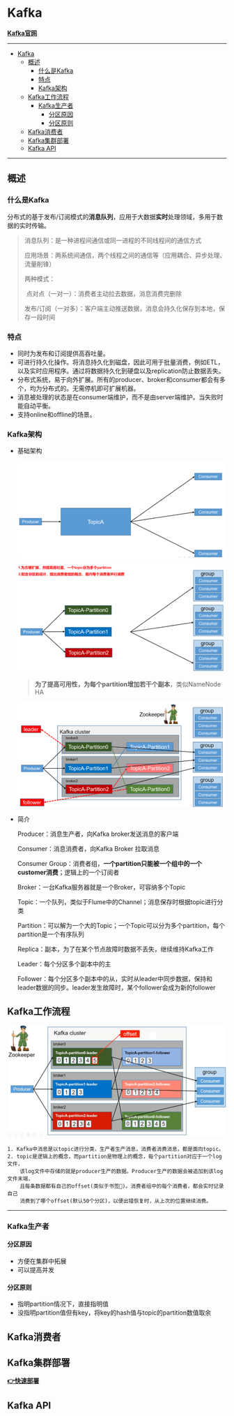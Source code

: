 # Kafka

**[Kafka官网](<http://kafka.apache.org/>)**

---
<!-- TOC -->

- [Kafka](#kafka)
    - [概述](#概述)
        - [什么是Kafka](#什么是kafka)
        - [特点](#特点)
        - [Kafka架构](#kafka架构)
    - [Kafka工作流程](#kafka工作流程)
        - [Kafka生产者](#kafka生产者)
            - [分区原因](#分区原因)
            - [分区原则](#分区原则)
    - [Kafka消费者](#kafka消费者)
    - [Kafka集群部署](#kafka集群部署)
    - [Kafka API](#kafka-api)

<!-- /TOC -->
---
## 概述

### 什么是Kafka

分布式的基于发布/订阅模式的**消息队列**，应用于大数据**实时**处理领域，多用于数据的实时传输。

> 消息队列：是一种进程间通信或同一进程的不同线程间的通信方式
>
> 应用场景：两系统间通信，两个线程之间的通信等（应用耦合、异步处理、流量削锋）
>
> 两种模式：
>
> ​	点对点（一对一）：消费者主动拉去数据，消息消费完删除
>
> ​	发布/订阅（一对多）：客户端主动推送数据，消息会持久化保存到本地，保存一段时间

### 特点

- 同时为发布和订阅提供高吞吐量。
- 可进行持久化操作。将消息持久化到磁盘，因此可用于批量消费，例如ETL，以及实时应用程序。通过将数据持久化到硬盘以及replication防止数据丢失。
- 分布式系统，易于向外扩展。所有的producer、broker和consumer都会有多个，均为分布式的。无需停机即可扩展机器。
- 消息被处理的状态是在consumer端维护，而不是由server端维护。当失败时能自动平衡。
- 支持online和offline的场景。

### Kafka架构

- 基础架构

  ![基础架构](https://github.com/Dang-h/BigData/blob/master/Kafka/assets/%E5%9F%BA%E7%A1%80%E6%9E%B6%E6%9E%84.png)


  ![多个Partition](https://github.com/Dang-h/BigData/blob/master/Kafka/assets/%E5%A4%9A%E4%B8%AApartition.png)

  > ​	**为了提高可用性，为每个partition增加若干个副本**，类似NameNode HA

  ![高可用](https://github.com/Dang-h/BigData/blob/master/Kafka/assets/%E9%AB%98%E5%8F%AF%E7%94%A8.png)

  

- 简介

  Producer：消息生产者，向Kafka broker发送消息的客户端

  Consumer：消息消费者，向Kafka Broker 拉取消息

  Consumer Group：消费者组，**一个partition只能被一个组中的一个customer消费**；逻辑上的一个订阅者

  Broker：一台Kafka服务器就是一个Broker，可容纳多个Topic

  Topic：一个队列，类似于Flume中的Channel；消息保存时根据topic进行分类

  Partition：可以解为一个大的Topic；一个Topic可以分为多个partition，每个partition是一个有序队列

  Replica：副本，为了在某个节点故障时数据不丢失，继续维持Kafka工作

  Leader：每个分区多个副本中的主

  Follower：每个分区多个副本中的从，实时从leader中同步数据，保持和leader数据的同步。leader发生故障时，某个follower会成为新的follower


## Kafka工作流程

![Kafka工作流程](https://github.com/Dang-h/BigData/blob/master/Kafka/assets/Kafka%E5%B7%A5%E4%BD%9C%E6%B5%81%E7%A8%8B.png)

```
1. Kafka中消息是以topic进行分类，生产者生产消息，消费者消费消息，都是面向topic。
2. topic是逻辑上的概念，而partition是物理上的概念，每个partition对应于一个log文件，
    该log文件中存储的就是producer生产的数据。Producer生产的数据会被追加到该log文件末端，
    且每条数据都有自己的offset(类似于书签🔖)。消费者组中的每个消费者，都会实时记录自己
    消费到了哪个offset(默认50个分区)，以便出错恢复时，从上次的位置继续消费。
```

------

### Kafka生产者

#### 分区原因

- 方便在集群中拓展
- 可以提高并发

#### 分区原则

- 指明partition情况下，直接指明值
- 没指明partition值但有key，将key的hash值与topic的partition数值取余

## Kafka消费者



## Kafka集群部署

**[👉快速部署](<http://kafka.apache.org/quickstart>)**

## Kafka API

